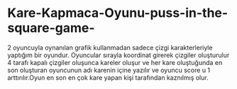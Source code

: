 # Kare-Kapmaca-Oyunu-puss-in-the-square-game-
2 oyuncuyla oynanılan grafik kullanmadan sadece çizgi karakterleriyle yaptığım bir oyundur. Oyuncular sırayla koordinat girerek çizgiler oluşturulur 4 tarafı kapalı çizgiler oluşunca kareler oluşur ve her kare oluştuğunda en son oluşturan oyuncunun adı karenin içine yazılır ve oyuncu score u 1 arttırılır.Oyun en son en çok kare yapan kişi tarafından kaznılmış olur.
